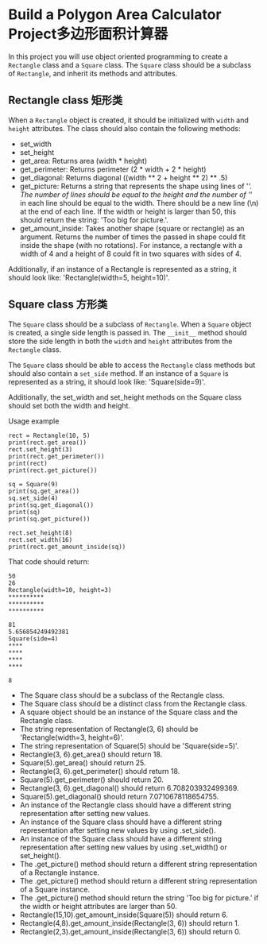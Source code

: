 # Build a Polygon Area Calculator Project多边形面积计算器

In this project you will use object oriented programming to create a `Rectangle` class and a `Square` class. The `Square` class should be a subclass of `Rectangle`, and inherit its methods and attributes.

## Rectangle class 矩形类

When a `Rectangle` object is created, it should be initialized with `width` and `height` attributes. The class should also contain the following methods:

- set_width
- set_height
- get_area: Returns area (width * height)
- get_perimeter: Returns perimeter (2 * width + 2 * height)
- get_diagonal: Returns diagonal ((width ** 2 + height ** 2) ** .5)
- get_picture: Returns a string that represents the shape using lines of '*'. The number of lines should be equal to the height and the number of '*' in each line should be equal to the width. There should be a new line (\n) at the end of each line. If the width or height is larger than 50, this should return the string: 'Too big for picture.'.
- get_amount_inside: Takes another shape (square or rectangle) as an argument. Returns the number of times the passed in shape could fit inside the shape (with no rotations). For instance, a rectangle with a width of 4 and a height of 8 could fit in two squares with sides of 4.

Additionally, if an instance of a Rectangle is represented as a string, it should look like: 'Rectangle(width=5, height=10)'.

## Square class 方形类

The `Square` class should be a subclass of `Rectangle`. When a `Square` object is created, a single side length is passed in. The `__init__` method should store the side length in both the `width` and `height` attributes from the `Rectangle` class.

The `Square` class should be able to access the `Rectangle` class methods but should also contain a `set_side` method. If an instance of a `Square` is represented as a string, it should look like: 'Square(side=9)'.

Additionally, the set_width and set_height methods on the Square class should set both the width and height.

Usage example

    rect = Rectangle(10, 5)
    print(rect.get_area())
    rect.set_height(3)
    print(rect.get_perimeter())
    print(rect)
    print(rect.get_picture())

    sq = Square(9)
    print(sq.get_area())
    sq.set_side(4)
    print(sq.get_diagonal())
    print(sq)
    print(sq.get_picture())

    rect.set_height(8)
    rect.set_width(16)
    print(rect.get_amount_inside(sq))

That code should return:

    50
    26
    Rectangle(width=10, height=3)
    **********
    **********
    **********

    81
    5.656854249492381
    Square(side=4)
    ****
    ****
    ****
    ****

    8

- The Square class should be a subclass of the Rectangle class.
- The Square class should be a distinct class from the Rectangle class.
- A square object should be an instance of the Square class and the Rectangle class.
- The string representation of Rectangle(3, 6) should be 'Rectangle(width=3, height=6)'.
- The string representation of Square(5) should be 'Square(side=5)'.
- Rectangle(3, 6).get_area() should return 18.
- Square(5).get_area() should return 25.
- Rectangle(3, 6).get_perimeter() should return 18.
- Square(5).get_perimeter() should return 20.
- Rectangle(3, 6).get_diagonal() should return 6.708203932499369.
- Square(5).get_diagonal() should return 7.0710678118654755.
- An instance of the Rectangle class should have a different string representation after setting new values.
- An instance of the Square class should have a different string representation after setting new values by using .set_side().
- An instance of the Square class should have a different string representation after setting new values by using .set_width() or set_height().
- The .get_picture() method should return a different string representation of a Rectangle instance.
- The .get_picture() method should return a different string representation of a Square instance.
- The .get_picture() method should return the string 'Too big for picture.' if the width or height attributes are larger than 50.
- Rectangle(15,10).get_amount_inside(Square(5)) should return 6.
- Rectangle(4,8).get_amount_inside(Rectangle(3, 6)) should return 1.
- Rectangle(2,3).get_amount_inside(Rectangle(3, 6)) should return 0.